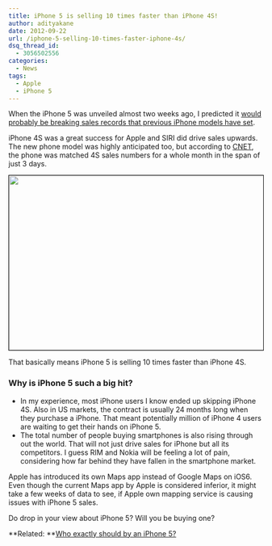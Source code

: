 ```yaml
---
title: iPhone 5 is selling 10 times faster than iPhone 4S!
author: adityakane
date: 2012-09-22
url: /iphone-5-selling-10-times-faster-iphone-4s/
dsq_thread_id:
  - 3056502556
categories:
  - News
tags:
  - Apple
  - iPhone 5
---
```

When the iPhone 5 was unveiled almost two weeks ago, I predicted it [would probably be breaking sales records that previous iPhone models have set][1].

iPhone 4S was a great success for Apple and SIRI did drive sales upwards. The new phone model was highly anticipated too, but according to <a href="http://news.cnet.com/8301-13579_3-57518224-37/iphone-5-matches-monthlong-sales-figures-for-4s-in-just-3-days/" onclick="_gaq.push(['_trackEvent', 'outbound-article', 'http://news.cnet.com/8301-13579_3-57518224-37/iphone-5-matches-monthlong-sales-figures-for-4s-in-just-3-days/', 'CNET']);" >CNET</a>, the phone was matched 4S sales numbers for a whole month in the span of just 3 days.

[<img class="alignnone  wp-image-62173" style="border: 1px solid black;" title="iPhone5" src="http://cdn.devilsworkshop.org/files/2012/09/iPhone5.png" alt="" width="506" height="346" />][2]

That basically means iPhone 5 is selling 10 times faster than iPhone 4S.

### Why is iPhone 5 such a big hit?

  * In my experience, most iPhone users I know ended up skipping iPhone 4S. Also in US markets, the contract is usually 24 months long when they purchase a iPhone. That meant potentially million of iPhone 4 users are waiting to get their hands on iPhone 5.
  * The total number of people buying smartphones is also rising through out the world. That will not just drive sales for iPhone but all its competitors. I guess RIM and Nokia will be feeling a lot of pain, considering how far behind they have fallen in the smartphone market.

Apple has introduced its own Maps app instead of Google Maps on iOS6. Even though the current Maps app by Apple is considered inferior, it might take a few weeks of data to see, if Apple own mapping service is causing issues with iPhone 5 sales.

Do drop in your view about iPhone 5? Will you be buying one?

**Related: **[Who exactly should by an iPhone 5?][3]

 [1]: http://devilsworkshop.org/apple-iphone-5-magic-is-missing/ "Apple unveils the iPhone 5"
 [2]: http://cdn.devilsworkshop.org/files/2012/09/iPhone5.png
 [3]: http://devilsworkshop.org/buy-iphone-5/ "Who should buy an iPhone 5"
